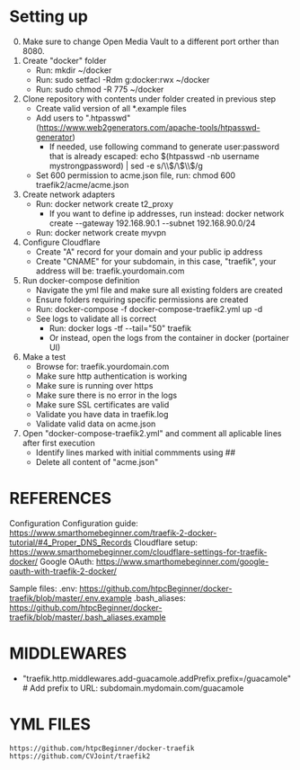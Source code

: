 # Setting up 

0) Make sure to change Open Media Vault to a different port orther than 8080.
1) Create "docker" folder
    - Run: mkdir ~/docker
    - Run: sudo setfacl -Rdm g:docker:rwx ~/docker
    - Run: sudo chmod -R 775 ~/docker
2) Clone repository with contents under folder created in previous step
    - Create valid version of all *.example files
    - Add users to ".htpasswd" (https://www.web2generators.com/apache-tools/htpasswd-generator)
        - If needed, use following command to generate user:password that is already escaped: echo $(htpasswd -nb username mystrongpassword) | sed -e s/\\$/\\$\\$/g
    - Set 600 permission to acme.json file, run: chmod 600 traefik2/acme/acme.json
3) Create network adapters
    - Run: docker network create t2_proxy
        - If you want to define ip addresses, run instead: docker network create --gateway 192.168.90.1 --subnet 192.168.90.0/24 
    - Run: docker network create myvpn
4) Configure Cloudflare
    - Create "A" record for your domain and your public ip address
    - Create "CNAME" for your subdomain, in this case, "traefik", your address will be: traefik.yourdomain.com
5) Run docker-compose definition
    - Navigate the yml file and make sure all existing folders are created
    - Ensure folders requiring specific permissions are created
    - Run: docker-compose -f docker-compose-traefik2.yml up -d
    - See logs to validate all is correct
        - Run: docker logs -tf --tail="50" traefik
        - Or instead, open the logs from the container in docker (portainer UI)
6) Make a test
    - Browse for: traefik.yourdomain.com
    - Make sure http authentication is working
    - Make sure is running over https
    - Make sure there is no error in the logs
    - Make sure SSL certificates are valid
    - Validate you have data in traefik.log
    - Validate valid data on acme.json
7) Open "docker-compose-traefik2.yml" and comment all aplicable lines after first execution
    - Identify lines marked with initial commments using ##
    - Delete all content of "acme.json"

# REFERENCES

Configuration
    Configuration guide: https://www.smarthomebeginner.com/traefik-2-docker-tutorial/#4_Proper_DNS_Records
    Cloudflare setup: https://www.smarthomebeginner.com/cloudflare-settings-for-traefik-docker/
    Google OAuth: https://www.smarthomebeginner.com/google-oauth-with-traefik-2-docker/

Sample files: 
    .env: https://github.com/htpcBeginner/docker-traefik/blob/master/.env.example
    .bash_aliases: https://github.com/htpcBeginner/docker-traefik/blob/master/.bash_aliases.example

# MIDDLEWARES

- "traefik.http.middlewares.add-guacamole.addPrefix.prefix=/guacamole" # Add prefix to URL: subdomain.mydomain.com/guacamole

# YML FILES

    https://github.com/htpcBeginner/docker-traefik
    https://github.com/CVJoint/traefik2
    